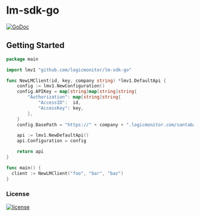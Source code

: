 # lm-sdk-go
[![GoDoc](http://img.shields.io/badge/godoc-reference-blue.svg?style=flat-square)](https://godoc.org/github.com/logicmonitor/lm-sdk-go)

Getting Started
---------------

```go
package main

import lmv1 "github.com/logicmonitor/lm-sdk-go"

func NewLMClient(id, key, company string) *lmv1.DefaultApi {
	config := lmv1.NewConfiguration()
	config.APIKey = map[string]map[string]string{
		"Authorization": map[string]string{
			"AccessID":  id,
			"AccessKey": key,
		},
	}
	config.BasePath = "https://" + company + ".logicmonitor.com/santaba/rest"

	api := lmv1.NewDefaultApi()
	api.Configuration = config

	return api
}

func main() {
  client := NewLMClient("foo", "bar", "baz")
}
```

### License
[![license](https://img.shields.io/github/license/logicmonitor/lm-sdk-go.svg?style=flat-square)](https://github.com/logicmonitor/lm-sdk-go/blob/master/LICENSE)
